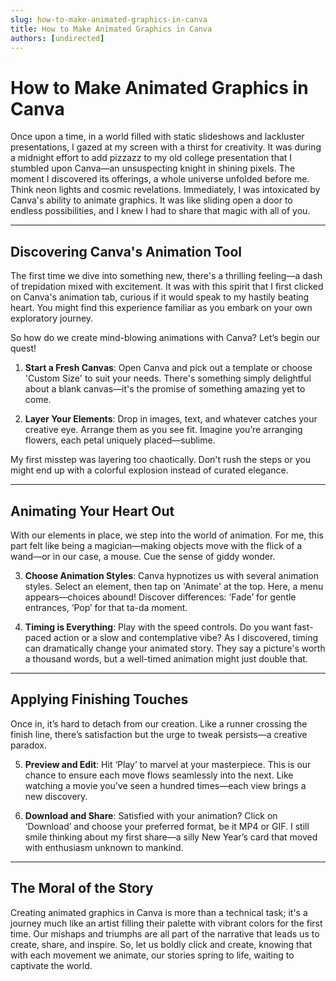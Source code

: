 ```yaml
---
slug: how-to-make-animated-graphics-in-canva
title: How to Make Animated Graphics in Canva
authors: [undirected]
---
```


# How to Make Animated Graphics in Canva

Once upon a time, in a world filled with static slideshows and lackluster presentations, I gazed at my screen with a thirst for creativity. It was during a midnight effort to add pizzazz to my old college presentation that I stumbled upon Canva—an unsuspecting knight in shining pixels. The moment I discovered its offerings, a whole universe unfolded before me. Think neon lights and cosmic revelations. Immediately, I was intoxicated by Canva's ability to animate graphics. It was like sliding open a door to endless possibilities, and I knew I had to share that magic with all of you.

---

## Discovering Canva's Animation Tool 

The first time we dive into something new, there's a thrilling feeling—a dash of trepidation mixed with excitement. It was with this spirit that I first clicked on Canva's animation tab, curious if it would speak to my hastily beating heart. You might find this experience familiar as you embark on your own exploratory journey.

So how do we create mind-blowing animations with Canva? Let’s begin our quest!

1. **Start a Fresh Canvas**: Open Canva and pick out a template or choose 'Custom Size' to suit your needs. There's something simply delightful about a blank canvas—it's the promise of something amazing yet to come.

2. **Layer Your Elements**: Drop in images, text, and whatever catches your creative eye. Arrange them as you see fit. Imagine you’re arranging flowers, each petal uniquely placed—sublime.

My first misstep was layering too chaotically. Don't rush the steps or you might end up with a colorful explosion instead of curated elegance.

---

## Animating Your Heart Out

With our elements in place, we step into the world of animation. For me, this part felt like being a magician—making objects move with the flick of a wand—or in our case, a mouse. Cue the sense of giddy wonder.

3. **Choose Animation Styles**: Canva hypnotizes us with several animation styles. Select an element, then tap on 'Animate' at the top. Here, a menu appears—choices abound! Discover differences: ‘Fade’ for gentle entrances, ‘Pop’ for that ta-da moment.

4. **Timing is Everything**: Play with the speed controls. Do you want fast-paced action or a slow and contemplative vibe? As I discovered, timing can dramatically change your animated story. They say a picture's worth a thousand words, but a well-timed animation might just double that.

---

## Applying Finishing Touches

Once in, it’s hard to detach from our creation. Like a runner crossing the finish line, there’s satisfaction but the urge to tweak persists—a creative paradox.

5. **Preview and Edit**: Hit ‘Play’ to marvel at your masterpiece. This is our chance to ensure each move flows seamlessly into the next. Like watching a movie you’ve seen a hundred times—each view brings a new discovery.

6. **Download and Share**: Satisfied with your animation? Click on ‘Download’ and choose your preferred format, be it MP4 or GIF. I still smile thinking about my first share—a silly New Year’s card that moved with enthusiasm unknown to mankind.

---

## The Moral of the Story

Creating animated graphics in Canva is more than a technical task; it's a journey much like an artist filling their palette with vibrant colors for the first time. Our mishaps and triumphs are all part of the narrative that leads us to create, share, and inspire. So, let us boldly click and create, knowing that with each movement we animate, our stories spring to life, waiting to captivate the world.
